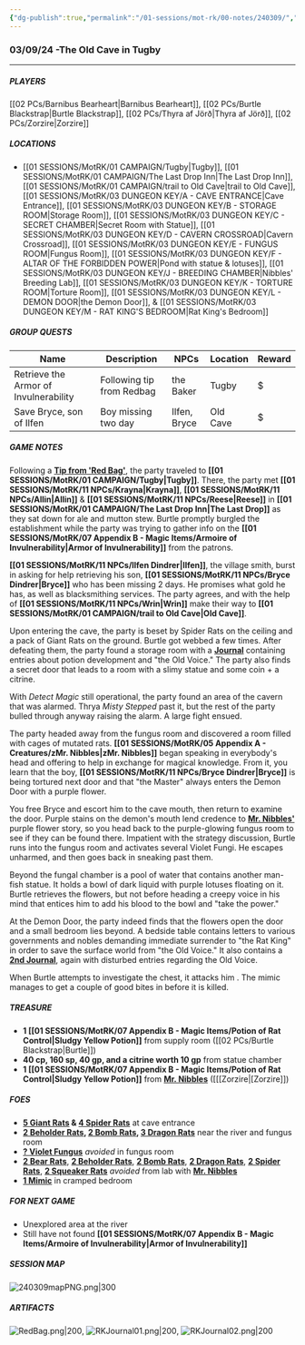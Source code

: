 ```yaml
---
{"dg-publish":true,"permalink":"/01-sessions/mot-rk/00-notes/240309/","tags":["Interlopers"]}
---
```



### 03/09/24 -The Old Cave in Tugby
---
##### PLAYERS
[[02 PCs/Barnibus Bearheart\|Barnibus Bearheart]], [[02 PCs/Burtle Blackstrap\|Burtle Blackstrap]], [[02 PCs/Thyra af Jörð\|Thyra af Jörð]], [[02 PCs/Zorzire\|Zorzire]] 

##### LOCATIONS

- [[01 SESSIONS/MotRK/01 CAMPAIGN/Tugby\|Tugby]], [[01 SESSIONS/MotRK/01 CAMPAIGN/The Last Drop Inn\|The Last Drop Inn]], [[01 SESSIONS/MotRK/01 CAMPAIGN/trail to Old Cave\|trail to Old Cave]], [[01 SESSIONS/MotRK/03 DUNGEON KEY/A - CAVE ENTRANCE\|Cave Entrance]], [[01 SESSIONS/MotRK/03 DUNGEON KEY/B - STORAGE ROOM\|Storage Room]], [[01 SESSIONS/MotRK/03 DUNGEON KEY/C - SECRET CHAMBER\|Secret Room with Statue]], [[01 SESSIONS/MotRK/03 DUNGEON KEY/D - CAVERN CROSSROAD\|Cavern Crossroad]], [[01 SESSIONS/MotRK/03 DUNGEON KEY/E - FUNGUS ROOM\|Fungus Room]], [[01 SESSIONS/MotRK/03 DUNGEON KEY/F - ALTAR OF THE FORBIDDEN POWER\|Pond with statue & lotuses]], [[01 SESSIONS/MotRK/03 DUNGEON KEY/J - BREEDING CHAMBER\|Nibbles' Breeding Lab]], [[01 SESSIONS/MotRK/03 DUNGEON KEY/K - TORTURE ROOM\|Torture Room]], [[01 SESSIONS/MotRK/03 DUNGEON KEY/L - DEMON DOOR\|the Demon Door]], & [[01 SESSIONS/MotRK/03 DUNGEON KEY/M - RAT KING'S BEDROOM\|Rat King's Bedroom]]         

##### GROUP QUESTS

| Name                                  | Description               | NPCs         | Location | Reward |
| ------------------------------------- | ------------------------- | ------------ | -------- | ------ |
| Retrieve the Armor of Invulnerability | Following tip from Redbag | the Baker    | Tugby    | $      |
| Save Bryce, son of Ilfen              | Boy missing two day       | Ilfen, Bryce | Old Cave | $       |

##### GAME NOTES 

Following a **[Tip from 'Red Bag'](https://imgur.com/cJHBnnH)**, the party traveled to **[[01 SESSIONS/MotRK/01 CAMPAIGN/Tugby\|Tugby]]**. There, the party met **[[01 SESSIONS/MotRK/11 NPCs/Krayna\|Krayna]]**, **[[01 SESSIONS/MotRK/11 NPCs/Allin\|Allin]]** & **[[01 SESSIONS/MotRK/11 NPCs/Reese\|Reese]]** in **[[01 SESSIONS/MotRK/01 CAMPAIGN/The Last Drop Inn\|The Last Drop]]** as they sat down for ale and mutton stew.  Burtle promptly burgled the establishment while the party was trying to gather info on the **[[01 SESSIONS/MotRK/07 Appendix B - Magic Items/Armoire of Invulnerability\|Armor of Invulnerability]]** from the patrons.   

**[[01 SESSIONS/MotRK/11 NPCs/Ilfen Dindrer\|Ilfen]]**, the village smith, burst in asking for help retrieving his son, **[[01 SESSIONS/MotRK/11 NPCs/Bryce Dindrer\|Bryce]]** who has been missing 2 days.  He promises what gold he has, as well as blacksmithing services.  The party agrees, and with the help of **[[01 SESSIONS/MotRK/11 NPCs/Wrin\|Wrin]]** make their way to **[[01 SESSIONS/MotRK/01 CAMPAIGN/trail to Old Cave\|Old Cave]]**.

Upon entering the cave, the party is beset by Spider Rats on the ceiling and a pack of Giant Rats on the ground.  Burtle got webbed a few times.  After defeating them, the party found a storage room with a **[Journal](https://imgur.com/hT2NuPI)** containing entries about potion development and "the Old Voice."  The party also finds a secret door that leads to a room with a slimy statue and some coin + a citrine.

With _Detect Magic_ still operational, the party found an area of the cavern that was alarmed.  Thrya _Misty Stepped_ past it, but the rest of the party bulled through anyway raising the alarm.  A large fight ensued.  

The party headed away from the fungus room and discovered a room filled with cages of mutated rats.  **[[01 SESSIONS/MotRK/05 Appendix A - Creatures/zMr. Nibbles\|zMr. Nibbles]]** began speaking in everybody's head and offering to help in exchange for magical knowledge.  From it, you learn that the boy, **[[01 SESSIONS/MotRK/11 NPCs/Bryce Dindrer\|Bryce]]** is being tortured next door and that "the Master" always enters the Demon Door with a purple flower.

You free Bryce and escort him to the cave mouth, then return to examine the door.  Purple stains on the demon's mouth lend credence to **[Mr. Nibbles'](https://imgur.com/1tNiAnW)** purple flower story, so you head back to the purple-glowing fungus room to see if they can be found there.  Impatient with the strategy discussion, Burtle runs into the fungus room and activates several Violet Fungi.  He escapes unharmed, and then goes back in sneaking past them.

Beyond the fungal chamber is a pool of water that contains another man-fish statue.  It holds a bowl of dark liquid with purple lotuses floating on it.  Burtle retrieves the flowers, but not before heading a creepy voice in his mind that entices him to add his blood to the bowl and "take the power."

At the Demon Door, the party indeed finds that the flowers open the door and a small bedroom lies beyond.  A bedside table contains letters to various governments and nobles demanding immediate surrender to "the Rat King" in order to save the surface world from "the Old Voice."  It also contains a **[2nd Journal](https://imgur.com/HjU9B2g)**, again with disturbed entries regarding the Old Voice.

When Burtle attempts to investigate the chest, it attacks him .  The mimic manages to get a couple of good bites in before it is killed.

##### TREASURE
- **1 [[01 SESSIONS/MotRK/07 Appendix B - Magic Items/Potion of Rat Control\|Sludgy Yellow Potion]]** from supply room ([[02 PCs/Burtle Blackstrap\|Burtle]])
- **40 cp, 160 sp, 40 gp, and a citrine worth 10 gp**  from statue chamber
- **1 [[01 SESSIONS/MotRK/07 Appendix B - Magic Items/Potion of Rat Control\|Sludgy Yellow Potion]]** from **[Mr. Nibbles](https://imgur.com/1tNiAnW)** ([[[Zorzire\|[Zorzire]])

##### FOES

 - **[5 Giant Rats](https://2e.aonprd.com/Images/Monsters/Rat_GiantRat.png) & [4 Spider Rats](https://imgur.com/ETuyMao)** at cave entrance
 - **[2 Beholder Rats](https://imgur.com/CkPTS2o), [2 Bomb Rats](https://imgur.com/4kwvmAe),  [3 Dragon Rats](https://imgur.com/oyZUh78)** near the river and fungus room
 - **[? Violet Fungus](https://www.dndbeyond.com/avatars/thumbnails/29317/506/1000/1000/638004853119895129.jpeg)** *avoided* in fungus room 
 - **[2 Bear Rats](https://imgur.com/eFC8mc3)**, **[2 Beholder Rats](https://imgur.com/CkPTS2o)**, **[2 Bomb Rats](https://imgur.com/4kwvmAe)**, **[2 Dragon Rats](https://imgur.com/oyZUh78)**, **[2 Spider Rats](https://imgur.com/ETuyMao)**, **[2 Squeaker Rats](https://imgur.com/sHi9IWd)** *avoided* from lab with **[Mr. Nibbles](https://imgur.com/1tNiAnW)** 
 - **[1 Mimic](https://www.dndbeyond.com/avatars/thumbnails/30833/408/1000/1000/638063863232165584.png)** in cramped bedroom

##### FOR NEXT GAME
- Unexplored area at the river 
- Still have not found **[[01 SESSIONS/MotRK/07 Appendix B - Magic Items/Armoire of Invulnerability\|Armor of Invulnerability]]**

##### SESSION MAP
![240309mapPNG.png|300](/img/user/01%20SESSIONS/MotRK/00%20NOTES/240309mapPNG.png)


##### ARTIFACTS
![RedBag.png|200](/img/user/zMISC/z_Assets/RedBag.png), ![RKJournal01.png|200](/img/user/zMISC/z_Assets/RKJournal01.png), ![RKJournal02.png|200](/img/user/zMISC/z_Assets/RKJournal02.png)

